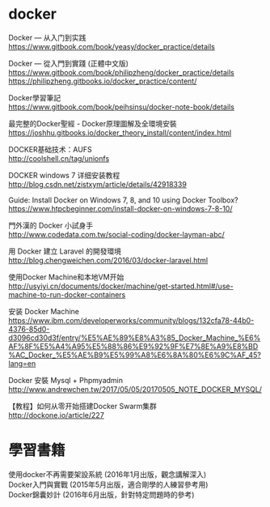 # docker
Docker — 从入门到实践<br>
https://www.gitbook.com/book/yeasy/docker_practice/details

Docker — 從入門到實踐 (正體中文版)<br>
https://www.gitbook.com/book/philipzheng/docker_practice/details
https://philipzheng.gitbooks.io/docker_practice/content/

Docker學習筆記<br>
https://www.gitbook.com/book/peihsinsu/docker-note-book/details

最完整的Docker聖經 - Docker原理圖解及全環境安裝<br>
https://joshhu.gitbooks.io/docker_theory_install/content/index.html

DOCKER基础技术：AUFS<br>
http://coolshell.cn/tag/unionfs

DOCKER windows 7 详细安装教程<br>
http://blog.csdn.net/zistxym/article/details/42918339

Guide: Install Docker on Windows 7, 8, and 10 using Docker Toolbox?<br>
https://www.htpcbeginner.com/install-docker-on-windows-7-8-10/

門外漢的 Docker 小試身手<br>
http://www.codedata.com.tw/social-coding/docker-layman-abc/

用 Docker 建立 Laravel 的開發環境<br>
http://blog.chengweichen.com/2016/03/docker-laravel.html

使用Docker Machine和本地VM开始<br>
http://usyiyi.cn/documents/docker/machine/get-started.html#/use-machine-to-run-docker-containers

安装 Docker Machine<br>
https://www.ibm.com/developerworks/community/blogs/132cfa78-44b0-4376-85d0-d3096cd30d3f/entry/%E5%AE%89%E8%A3%85_Docker_Machine_%E6%AF%8F%E5%A4%A95%E5%88%86%E9%92%9F%E7%8E%A9%E8%BD%AC_Docker_%E5%AE%B9%E5%99%A8%E6%8A%80%E6%9C%AF_45?lang=en

Docker 安裝 Mysql + Phpmyadmin<br>
http://www.andrewchen.tw/2017/05/05/20170505_NOTE_DOCKER_MYSQL/

【教程】如何从零开始搭建Docker Swarm集群<br>
http://dockone.io/article/227

# 學習書籍
使用docker不再需要架設系統 (2016年1月出版，觀念講解深入)<br>
Docker入門與實戰 (2015年5月出版，適合剛學的人練習參考用)<br>
Docker錦囊妙計 (2016年6月出版，針對特定問題時的參考)
